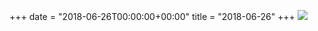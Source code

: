 +++
date = "2018-06-26T00:00:00+00:00"
title = "2018-06-26"
+++
<img class="img-fluid" src="/2018-06-26.jpg" />
